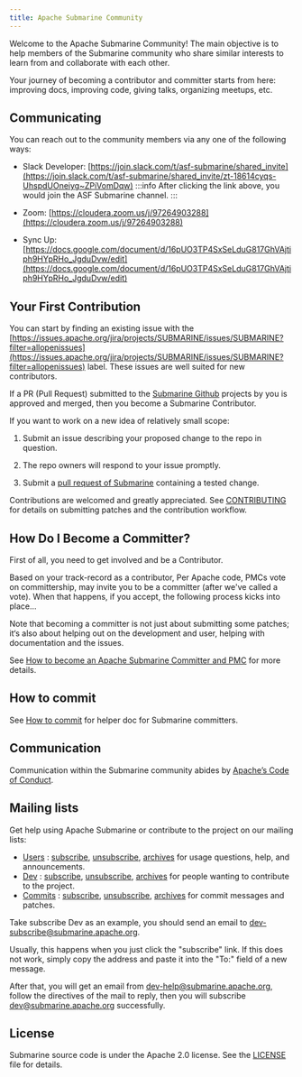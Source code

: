 ```yaml
---
title: Apache Submarine Community
---
```


<!--
Licensed under the Apache License, Version 2.0 (the "License");
you may not use this file except in compliance with the License.
You may obtain a copy of the License at

http://www.apache.org/licenses/LICENSE-2.0

Unless required by applicable law or agreed to in writing, software
distributed under the License is distributed on an "AS IS" BASIS,
WITHOUT WARRANTIES OR CONDITIONS OF ANY KIND, either express or implied.
See the License for the specific language governing permissions and
limitations under the License.
-->

Welcome to the Apache Submarine Community! The main objective is to help members of the Submarine community who share similar interests to learn from and collaborate with each other.

Your journey of becoming a contributor and committer starts from here: improving docs, improving code, giving talks, organizing meetups, etc.

## Communicating

You can reach out to the community members via any one of the following ways:

- Slack Developer: [https://join.slack.com/t/asf-submarine/shared_invite](https://join.slack.com/t/asf-submarine/shared_invite/zt-18614cyqs-UhspdUOneiyg~ZPiVomDqw)
  :::info
  After clicking the link above, you would join the ASF Submarine channel.
  :::
- Zoom: [https://cloudera.zoom.us/j/97264903288](https://cloudera.zoom.us/j/97264903288)

- Sync Up: [https://docs.google.com/document/d/16pUO3TP4SxSeLduG817GhVAjtiph9HYpRHo_JgduDvw/edit](https://docs.google.com/document/d/16pUO3TP4SxSeLduG817GhVAjtiph9HYpRHo_JgduDvw/edit)

## Your First Contribution

You can start by finding an existing issue with the [https://issues.apache.org/jira/projects/SUBMARINE/issues/SUBMARINE?filter=allopenissues](https://issues.apache.org/jira/projects/SUBMARINE/issues/SUBMARINE?filter=allopenissues) label. These issues are well suited for new contributors.

If a PR (Pull Request) submitted to the [Submarine Github](https://github.com/apache/submarine) projects by you is approved and merged, then you become a Submarine Contributor.

If you want to work on a new idea of relatively small scope:

1. Submit an issue describing your proposed change to the repo in question.

2. The repo owners will respond to your issue promptly.

3. Submit a [pull request of Submarine](https://github.com/apache/submarine) containing a tested change.

Contributions are welcomed and greatly appreciated. See [CONTRIBUTING](contributing.md) for details on submitting patches and the contribution workflow.

## How Do I Become a Committer?

First of all, you need to get involved and be a Contributor.

Based on your track-record as a contributor, Per Apache code, PMCs vote on committership, may invite you to be a committer (after we've called a vote). When that happens, if you accept, the following process kicks into place...

Note that becoming a committer is not just about submitting some patches; it‘s also about helping out on the development and user, helping with documentation and the issues.

See [How to become an Apache Submarine Committer and PMC](HowToBecomeCommitter.md) for more details.

## How to commit

See [How to commit](HowToCommit.md) for helper doc for Submarine committers.

## Communication

Communication within the Submarine community abides by [Apache’s Code of Conduct](https://www.apache.org/foundation/policies/conduct.html).

## Mailing lists

Get help using Apache Submarine or contribute to the project on our mailing lists:

- [Users](https://lists.apache.org/list.html?users@submarine.apache.org) : [subscribe](mailto:users-subscribe@submarine.apache.org), [unsubscribe](mailto:users-unsubscribe@submarine.apache.org), [archives](https://lists.apache.org/list.html?users@submarine.apache.org)
  for usage questions, help, and announcements.
- [Dev](https://lists.apache.org/list.html?dev@submarine.apache.org) : [subscribe](mailto:dev-subscribe@submarine.apache.org), [unsubscribe](mailto:dev-unsubscribe@submarine.apache.org), [archives](https://lists.apache.org/list.html?dev@submarine.apache.org)
  for people wanting to contribute to the project.
- [Commits](https://lists.apache.org/list.html?commits@submarine.apache.org) : [subscribe](mailto:commits-subscribe@submarine.apache.org), [unsubscribe](mailto:commits-unsubscribe@submarine.apache.org), [archives](https://lists.apache.org/list.html?commits@submarine.apache.org)
  for commit messages and patches.

Take subscribe Dev as an example, you should send an email to dev-subscribe@submarine.apache.org.

Usually, this happens when you just click the "subscribe" link. If this does not work, simply copy the address and paste it into the "To:" field of a new message.

After that, you will get an email from dev-help@submarine.apache.org, follow the directives of the mail to reply, then you will subscribe dev@submarine.apache.org successfully.

## License

Submarine source code is under the Apache 2.0 license. See the [LICENSE](https://github.com/apache/submarine/blob/master/LICENSE) file for details.

